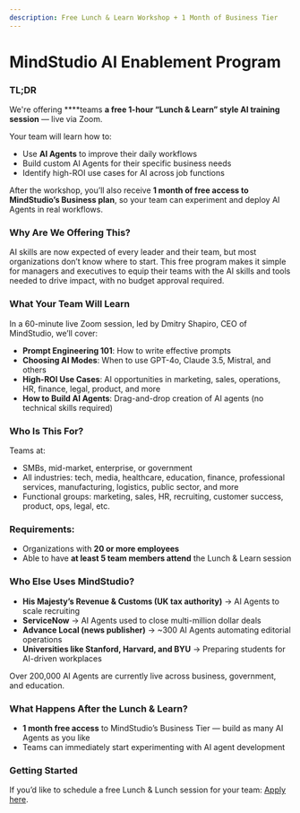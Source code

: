 ```yaml
---
description: Free Lunch & Learn Workshop + 1 Month of Business Tier
---
```


# MindStudio AI Enablement Program

### TL;DR

We're offering \*\*\*\*teams **a free 1-hour “Lunch & Learn” style AI training session** — live via Zoom.

Your team will learn how to:

* Use **AI Agents** to improve their daily workflows
* Build custom AI Agents for their specific business needs
* Identify high-ROI use cases for AI across job functions

After the workshop, you’ll also receive **1 month of free access to MindStudio’s Business plan**, so your team can experiment and deploy AI Agents in real workflows.

### Why Are We Offering This?

AI skills are now expected of every leader and their team, but most organizations don’t know where to start. This free program makes it simple for managers and executives to equip their teams with the AI skills and tools needed to drive impact, with no budget approval required.

### What Your Team Will Learn

In a 60-minute live Zoom session, led by Dmitry Shapiro, CEO of MindStudio, we’ll cover:

* **Prompt Engineering 101**: How to write effective prompts
* **Choosing AI Modes**: When to use GPT-4o, Claude 3.5, Mistral, and others
* **High-ROI Use Cases**: AI opportunities in marketing, sales, operations, HR, finance, legal, product, and more
* **How to Build AI Agents**: Drag-and-drop creation of AI agents (no technical skills required)

### Who Is This For?

Teams at:

* SMBs, mid-market, enterprise, or government
* All industries: tech, media, healthcare, education, finance, professional services, manufacturing, logistics, public sector, and more
* Functional groups: marketing, sales, HR, recruiting, customer success, product, ops, legal, etc.

### **Requirements:**

* Organizations with **20 or more employees**
* Able to have **at least 5 team members attend** the Lunch & Learn session

### Who Else Uses MindStudio?

* **His Majesty’s Revenue & Customs (UK tax authority)** → AI Agents to scale recruiting
* **ServiceNow** → AI Agents used to close multi-million dollar deals
* **Advance Local (news publisher)** → \~300 AI Agents automating editorial operations
* **Universities like Stanford, Harvard, and BYU** → Preparing students for AI-driven workplaces

Over 200,000 AI Agents are currently live across business, government, and education.

### What Happens After the Lunch & Learn?

* **1 month free access** to MindStudio’s Business Tier — build as many AI Agents as you like
* Teams can immediately start experimenting with AI agent development

### Getting Started

If you’d like to schedule a free Lunch & Lunch session for your team: [Apply here](https://docs.google.com/forms/d/e/1FAIpQLSfbKYpeBXzek4Tnv1pEper7QoYPQwobHvCM6cA_tsxpxZ_vrQ/viewform?usp=header).
